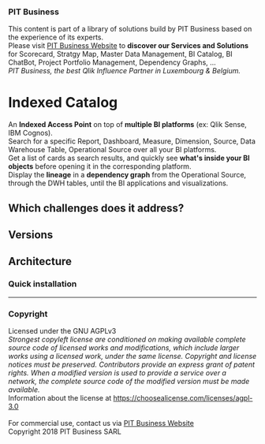 ### PIT Business
This content is part of a library of solutions build by PIT Business based on the experience of its experts.<br>
Please visit [PIT Business Website](http://www.pit-business.com) to **discover our Services and Solutions** for Scorecard, Stratgy Map, Master Data Management, BI Catalog, BI ChatBot, Project Portfolio Management, Dependency Graphs, ...<br>
*PIT Business, the best Qlik Influence Partner in Luxembourg & Belgium.*<br>

# Indexed Catalog
An **Indexed Access Point** on top of **multiple BI platforms** (ex: Qlik Sense, IBM Cognos).<br>
Search for a specific Report, Dashboard, Measure, Dimension, Source, Data Warehouse Table, Operational Source over all your BI platforms.<br>
Get a list of cards as search results, and quickly see **what's inside your BI objects** before opening it in the corresponding platform.<br>
Display the **lineage** in a  **dependency graph** from the Operational Source, through the DWH tables, until the BI applications and visualizations.

## Which challenges does it address?

## Versions


## Architecture

### Quick installation

----------

### Copyright
Licensed under the GNU AGPLv3<br>
*Strongest copyleft license are conditioned on making available complete source code of licensed works and modifications, which include larger works using a licensed work, under the same license. Copyright and license notices must be preserved. Contributors provide an express grant of patent rights. When a modified version is used to provide a service over a network, the complete source code of the modified version must be made available.*<br>
Information about the license at https://choosealicense.com/licenses/agpl-3.0<br>
<br>
For commercial use, contact us via [PIT Business Website](http://www.pit-business.com)<br>
Copyright 2018 PIT Business SARL<br>
